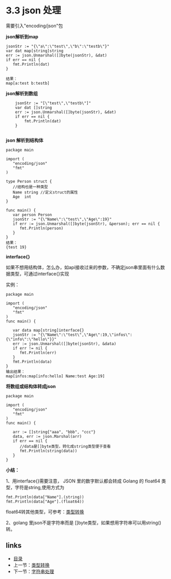 # **3.3 json 处理**

需要引入"encoding/json"包

**json解析到map**

```
jsonStr := "{\"a\":\"test\",\"b\":\"testb\"}"
var dat map[string]string
err := json.Unmarshal([]byte(jsonStr), &dat)
if err == nil {
   fmt.Println(dat)
}

结果：
map[a:test b:testb]
```

**json解析到数组**

```
	jsonStr := "[\"test\",\"testb\"]"
	var dat []string
	err := json.Unmarshal([]byte(jsonStr), &dat)
	if err == nil {
		fmt.Println(dat)
	}


```

**json 解析到结构体**

```
package main

import (
   "encoding/json"
   "fmt"
)

type Person struct {
   //结构也是一种类型
   Name string //定义struct的属性
   Age  int
}

func main() {   
   var person Person
   jsonStr := "{\"Name\":\"test\",\"Age\":19}"
   if err := json.Unmarshal([]byte(jsonStr), &person); err == nil {
      fmt.Println(person)
   }
}
结果：
{test 19}
```

**interface{}**

如果不想用结构体，怎么办，如api接收过来的参数，不确定json串里面有什么数据类型，可通过interface{}实现

实例：

```
package main

import (
   "encoding/json"
   "fmt"
)
func main() {

   var data map[string]interface{}
   jsonStr := "{\"Name\":\"test\",\"Age\":19,\"infos\":{\"info\":\"hello\"}}"
   err := json.Unmarshal([]byte(jsonStr), &data)
   if err != nil {
      fmt.Println(err)
   }
   fmt.Println(data)
}
输出结果：
map[infos:map[info:hello] Name:test Age:19]
```

**将数组或结构体转成json**

```
package main

import (
   "encoding/json"
   "fmt"
)
func main() { 

   arr := []string{"aaa", "bbb", "ccc"}
   data, err := json.Marshal(arr)
   if err == nil {
      //data是[]byte类型，转化成string类型便于查看
      fmt.Println(string(data))
   }
}
```



**小结：**

1、用interface{}需要注意， JSON 里的数字默认都会转成 Golang 的 float64 类型，字符是string,使用方式为

```
fmt.Println(data["Name"].(string))
fmt.Println(data["Age"].(float64))
```

float64转其他类型，可参考：[类型转换](https://github.com/guyan0319/golang_development_notes/blob/master/zh/3.2.md)

2、golang 里json不是字符串而是 []byte类型，如果想用字符串可以用string()转。

## links

- [目录](https://github.com/guyan0319/golang_development_notes/blob/master/zh/preface.md)
- 上一节：[类型转换](https://github.com/guyan0319/golang_development_notes/blob/master/zh/3.2.md)
- 下一节：[字符串处理](https://github.com/guyan0319/golang_development_notes/blob/master/zh/3.4.md)

